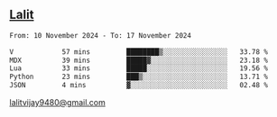 ## [Lalit](https://lalit.sh)

<!--START_SECTION:waka-->

```txt
From: 10 November 2024 - To: 17 November 2024

V            57 mins         ████████▒░░░░░░░░░░░░░░░░   33.78 %
MDX          39 mins         █████▓░░░░░░░░░░░░░░░░░░░   23.18 %
Lua          33 mins         █████░░░░░░░░░░░░░░░░░░░░   19.56 %
Python       23 mins         ███▒░░░░░░░░░░░░░░░░░░░░░   13.71 %
JSON         4 mins          ▓░░░░░░░░░░░░░░░░░░░░░░░░   02.48 %
```

<!--END_SECTION:waka-->

lalitvijay9480@gmail.com
